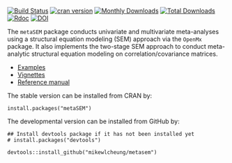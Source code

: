 [![Build Status](https://travis-ci.org/mikewlcheung/metasem.svg?branch=master)](https://travis-ci.org/mikewlcheung/metasem)
[![cran version](http://www.r-pkg.org/badges/version/metaSEM)](https://cran.r-project.org/package=metaSEM)
[![Monthly Downloads](https://cranlogs.r-pkg.org/badges/metaSEM)](https://cranlogs.r-pkg.org/badges/metaSEM)
[![Total Downloads](https://cranlogs.r-pkg.org/badges/grand-total/metaSEM)](https://cranlogs.r-pkg.org/badges/grand-total/metaSEM)
[![Rdoc](https://www.rdocumentation.org/badges/version/metaSEM)](https://www.rdocumentation.org/packages/metaSEM)
[![DOI](https://img.shields.io/badge/doi-10.3389/fpsyg.2014.01521-yellow.svg?style=flat)](https://doi.org/10.3389/fpsyg.2014.01521)

The `metaSEM` package conducts univariate and multivariate meta-analyses using a structural equation modeling (SEM) approach via the `OpenMx` package. It also implements the two-stage SEM approach to conduct meta-analytic structural equation modeling on correlation/covariance matrices.

* [Examples](https://cran.r-project.org/package=metaSEM/vignettes/Examples.html)
* [Vignettes](https://cran.r-project.org/package=metaSEM/vignettes/metaSEM.pdf)
* [Reference manual](https://cran.r-project.org/package=metaSEM/metaSEM.pdf)

The stable version can be installed from CRAN by:
```
install.packages("metaSEM")
```

The developmental version can be installed from GitHub by:
```
## Install devtools package if it has not been installed yet
# install.packages("devtools")

devtools::install_github("mikewlcheung/metasem")
```

